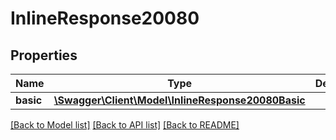 # InlineResponse20080

## Properties
Name | Type | Description | Notes
------------ | ------------- | ------------- | -------------
**basic** | [**\Swagger\Client\Model\InlineResponse20080Basic**](InlineResponse20080Basic.md) |  | [optional] 

[[Back to Model list]](../README.md#documentation-for-models) [[Back to API list]](../README.md#documentation-for-api-endpoints) [[Back to README]](../README.md)


